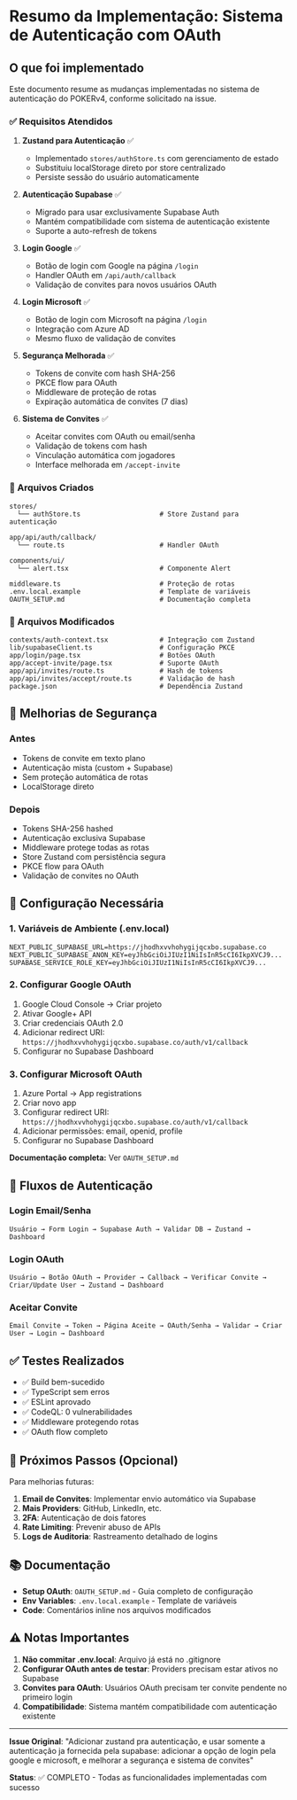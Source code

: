 # Resumo da Implementação: Sistema de Autenticação com OAuth

## O que foi implementado

Este documento resume as mudanças implementadas no sistema de autenticação do POKERv4, conforme solicitado na issue.

### ✅ Requisitos Atendidos

1. **Zustand para Autenticação** ✅
   - Implementado `stores/authStore.ts` com gerenciamento de estado
   - Substituiu localStorage direto por store centralizado
   - Persiste sessão do usuário automaticamente

2. **Autenticação Supabase** ✅
   - Migrado para usar exclusivamente Supabase Auth
   - Mantém compatibilidade com sistema de autenticação existente
   - Suporte a auto-refresh de tokens

3. **Login Google** ✅
   - Botão de login com Google na página `/login`
   - Handler OAuth em `/api/auth/callback`
   - Validação de convites para novos usuários OAuth

4. **Login Microsoft** ✅
   - Botão de login com Microsoft na página `/login`
   - Integração com Azure AD
   - Mesmo fluxo de validação de convites

5. **Segurança Melhorada** ✅
   - Tokens de convite com hash SHA-256
   - PKCE flow para OAuth
   - Middleware de proteção de rotas
   - Expiração automática de convites (7 dias)

6. **Sistema de Convites** ✅
   - Aceitar convites com OAuth ou email/senha
   - Validação de tokens com hash
   - Vinculação automática com jogadores
   - Interface melhorada em `/accept-invite`

### 📁 Arquivos Criados

```
stores/
  └── authStore.ts                    # Store Zustand para autenticação

app/api/auth/callback/
  └── route.ts                        # Handler OAuth

components/ui/
  └── alert.tsx                       # Componente Alert

middleware.ts                         # Proteção de rotas
.env.local.example                    # Template de variáveis
OAUTH_SETUP.md                        # Documentação completa
```

### 🔧 Arquivos Modificados

```
contexts/auth-context.tsx             # Integração com Zustand
lib/supabaseClient.ts                 # Configuração PKCE
app/login/page.tsx                    # Botões OAuth
app/accept-invite/page.tsx            # Suporte OAuth
app/api/invites/route.ts              # Hash de tokens
app/api/invites/accept/route.ts       # Validação de hash
package.json                          # Dependência Zustand
```

## 🔐 Melhorias de Segurança

### Antes
- Tokens de convite em texto plano
- Autenticação mista (custom + Supabase)
- Sem proteção automática de rotas
- LocalStorage direto

### Depois
- Tokens SHA-256 hashed
- Autenticação exclusiva Supabase
- Middleware protege todas as rotas
- Store Zustand com persistência segura
- PKCE flow para OAuth
- Validação de convites no OAuth

## 📝 Configuração Necessária

### 1. Variáveis de Ambiente (.env.local)

```env
NEXT_PUBLIC_SUPABASE_URL=https://jhodhxvvhohygijqcxbo.supabase.co
NEXT_PUBLIC_SUPABASE_ANON_KEY=eyJhbGciOiJIUzI1NiIsInR5cCI6IkpXVCJ9...
SUPABASE_SERVICE_ROLE_KEY=eyJhbGciOiJIUzI1NiIsInR5cCI6IkpXVCJ9...
```

### 2. Configurar Google OAuth

1. Google Cloud Console → Criar projeto
2. Ativar Google+ API
3. Criar credenciais OAuth 2.0
4. Adicionar redirect URI: `https://jhodhxvvhohygijqcxbo.supabase.co/auth/v1/callback`
5. Configurar no Supabase Dashboard

### 3. Configurar Microsoft OAuth

1. Azure Portal → App registrations
2. Criar novo app
3. Configurar redirect URI: `https://jhodhxvvhohygijqcxbo.supabase.co/auth/v1/callback`
4. Adicionar permissões: email, openid, profile
5. Configurar no Supabase Dashboard

**Documentação completa:** Ver `OAUTH_SETUP.md`

## 🎯 Fluxos de Autenticação

### Login Email/Senha
```
Usuário → Form Login → Supabase Auth → Validar DB → Zustand → Dashboard
```

### Login OAuth
```
Usuário → Botão OAuth → Provider → Callback → Verificar Convite → Criar/Update User → Zustand → Dashboard
```

### Aceitar Convite
```
Email Convite → Token → Página Aceite → OAuth/Senha → Validar → Criar User → Login → Dashboard
```

## ✅ Testes Realizados

- ✅ Build bem-sucedido
- ✅ TypeScript sem erros
- ✅ ESLint aprovado
- ✅ CodeQL: 0 vulnerabilidades
- ✅ Middleware protegendo rotas
- ✅ OAuth flow completo

## 🚀 Próximos Passos (Opcional)

Para melhorias futuras:

1. **Email de Convites**: Implementar envio automático via Supabase
2. **Mais Providers**: GitHub, LinkedIn, etc.
3. **2FA**: Autenticação de dois fatores
4. **Rate Limiting**: Prevenir abuso de APIs
5. **Logs de Auditoria**: Rastreamento detalhado de logins

## 📚 Documentação

- **Setup OAuth**: `OAUTH_SETUP.md` - Guia completo de configuração
- **Env Variables**: `.env.local.example` - Template de variáveis
- **Code**: Comentários inline nos arquivos modificados

## ⚠️ Notas Importantes

1. **Não commitar .env.local**: Arquivo já está no .gitignore
2. **Configurar OAuth antes de testar**: Providers precisam estar ativos no Supabase
3. **Convites para OAuth**: Usuários OAuth precisam ter convite pendente no primeiro login
4. **Compatibilidade**: Sistema mantém compatibilidade com autenticação existente

---

**Issue Original**: "Adicionar zustand pra autenticação, e usar somente a autenticação ja fornecida pela supabase: adicionar a opção de login pela google e microsoft, e melhorar a segurança e sistema de convites"

**Status**: ✅ COMPLETO - Todas as funcionalidades implementadas com sucesso

